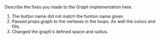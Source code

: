 Describe the fixes you made to the Graph implementation here.

1. The button name did not match the funtion name given.
2. Passed props.graph to the vertexes in the loops. As well the colors and fills.
3. Changed the graph's defined space and radius.